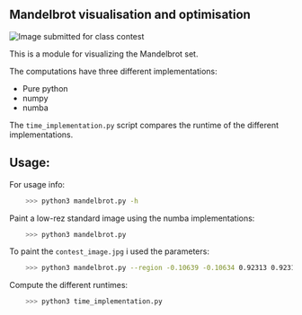 ## Mandelbrot visualisation and optimisation

![Image submitted for class contest](https://raw.githubusercontent.com/Orenjonas/school_projects/master/python/Optimize_Computations_Mandelbrot/contest_image.jpg)

This is a module for visualizing the Mandelbrot set. 

The computations have three different implementations:
- Pure python
- numpy
- numba

The `time_implementation.py` script compares the runtime of the different
implementations.

## Usage:
For usage info:
```bash
    >>> python3 mandelbrot.py -h
```

Paint a low-rez standard image using the numba implementations:
```bash
    >>> python3 mandelbrot.py
```

To paint the `contest_image.jpg` i used the parameters:
```bash
    >>> python3 mandelbrot.py --region -0.10639 -0.10634 0.92313 0.92317 -n 2500 2500 --colors universe
```

Compute the different runtimes:
```bash
    >>> python3 time_implementation.py
```

